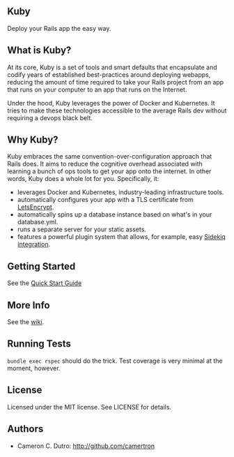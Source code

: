 ## Kuby

Deploy your Rails app the easy way.

## What is Kuby?

At its core, Kuby is a set of tools and smart defaults that encapsulate and codify years of established best-practices around deploying webapps, reducing the amount of time required to take your Rails project from an app that runs on your computer to an app that runs on the Internet.

Under the hood, Kuby leverages the power of Docker and Kubernetes. It tries to make these technologies accessible to the average Rails dev without requiring a devops black belt.

## Why Kuby?

Kuby embraces the same convention-over-configuration approach that Rails does. It aims to reduce the cognitive overhead associated with learning a bunch of ops tools to get your app onto the internet. In other words, Kuby does a whole lot for you. Specifically, it:

* leverages Docker and Kubernetes, industry-leading infrastructure tools.
* automatically configures your app with a TLS certificate from [LetsEncrypt](https://letsencrypt.org/).
* automatically spins up a database instance based on what's in your database.yml.
* runs a separate server for your static assets.
* features a powerful plugin system that allows, for example, easy [Sidekiq integration](https://github.com/getkuby/kuby-sidekiq).

## Getting Started

See the [Quick Start Guide](https://github.com/getkuby/kuby-core/wiki/Quick-Start-Guide)

## More Info

See the [wiki](https://github.com/getkuby/kuby-core/wiki).

## Running Tests

`bundle exec rspec` should do the trick. Test coverage is very minimal at the moment, however.

## License

Licensed under the MIT license. See LICENSE for details.

## Authors

* Cameron C. Dutro: http://github.com/camertron
